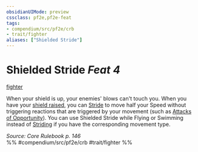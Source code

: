 ```yaml
---
obsidianUIMode: preview
cssclass: pf2e,pf2e-feat
tags:
- compendium/src/pf2e/crb
- trait/fighter
aliases: ["Shielded Stride"]
---
```

# Shielded Stride  *Feat 4*  
[fighter](../../Rules/traits/fighter.md)  


When your shield is up, your enemies' blows can't touch you. When you have your [shield raised](../../Rules/actions/raise-a-shield.md), you can [Stride](../../Rules/actions/stride.md) to move half your Speed without triggering reactions that are triggered by your movement (such as [Attacks of Opportunity](../../Rules/abilities/attack-of-opportunity.md)). You can use Shielded Stride while Flying or Swimming instead of [Striding](../../Rules/actions/stride.md) if you have the corresponding movement type.

*Source: Core Rulebook p. 146*  
%% #compendium/src/pf2e/crb #trait/fighter %%